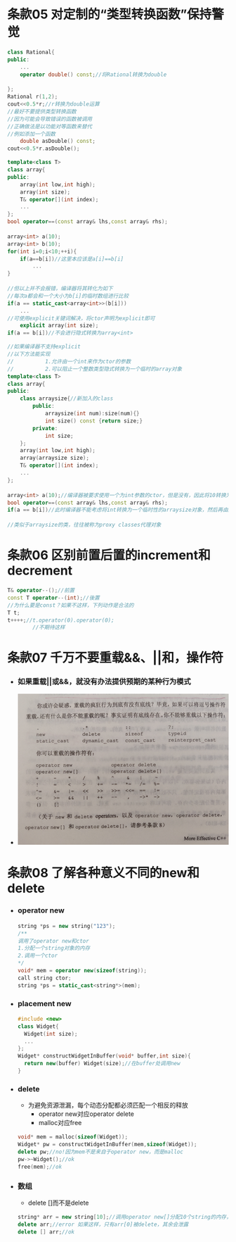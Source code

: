 # 条款05	对定制的“类型转换函数”保持警觉

```cpp
class Rational{
public:
	...
	operator double() const;//将Rational转换为double
	
};
Rational r(1,2);
cout<<0.5*r;//r转换为double运算
//最好不要提供类型转换函数
//因为可能会导致错误的函数被调用
//正确做法是以功能对等函数来替代
//例如添加一个函数
    double asDouble() const;
cout<<0.5*r.asDouble();
```



```cpp
template<class T>
class array{
public:
	array(int low,int high);
	array(int size);
	T& operator[](int index);
	...
};
bool operator==(const array& lhs,const array& rhs);

array<int> a(10);
array<int> b(10);
for(int i=0;i<10;++i){
    if(a==b[i])//这里本应该是a[i]==b[i]
		...
}
    
//但以上并不会报错，编译器将其转化为如下
//每次a都会和一个大小为b[i]的临时数组进行比较
if(a == static_cast<array<int>>(b[i]))
    ...
//可使用explicit关键词解决，将ctor声明为explicit即可
	explicit array(int size);
if(a == b[i])//不会进行隐式转换为array<int>
```

```cpp
//如果编译器不支持explicit
//以下方法能实现
//			1.允许由一个int来作为ctor的参数
//			2.可以阻止一个整数类型隐式转换为一个临时的array对象
template<class T>
class array{
public:
	class arraysize{//新加入的class
		public:
			arraysize(int num):size(num){}
			int size() const {return size;}
		private:
			int size;
	};
	array(int low,int high);
	array(arraysize size);
	T& operator[](int index);
	...
};

array<int> a(10);//编译器被要求使用一个为int参数的ctor，但是没有，因此将10转换为临时的				  //arrysize对象
bool operator==(const array& lhs,const array& rhs);
if(a == b[i])//此时编译器不能考虑将int转换为一个临时性的arraysize对象，然后再由这个临时对象产生一个array<int>对象，因为这会调用两个类型转换，是禁止的
    
//类似于arraysize的类，往往被称为proxy classes代理对象
```



# 条款06	区别前置后置的increment和decrement

```cpp
T& operator--();//前置
const T operator--(int);//後置
//为什么要是const？如果不这样，下列动作是合法的
T t;
t++++;//t.operator(0).operator(0);
		//不期待这样
```



# 条款07	千万不要重载&&、||和，操作符

- ### 如果重载||或&&，就没有办法提供预期的某种行为模式

- <img src="image/image-20220705113244503.png" alt="image-20220705113244503" style="zoom:80%;" />



# 条款08	了解各种意义不同的new和delete

- ### operator new

  ```cpp
  string *ps = new string("123");
  /**
  调用了operator new和ctor
  1.分配一个string对象的内存
  2.调用一个ctor
  */
  void* mem = operator new(sizeof(string));
  call string ctor;
  string *ps = static_cast<string*>(mem);
  ```

- ### placement new

  ```cpp
  #include <new>
  class Widget{
  	Widget(int size);
  	...
  };
  Widget* constructWidgetInBuffer(void* buffer,int size){
  	return new(buffer) Widget(size);//在buffer处调用new
  }
  ```

- ### delete

  - 为避免资源泄漏，每个动态分配都必须匹配一个相反的释放
    - operator new对应operator delete
    - malloc对应free

  ```cpp
  void* mem = malloc(sizeof(Widget));
  Widget* pw = constructWidgetInBuffer(mem,sizeof(Widget));
  delete pw;//no!因为mem不是来自于operator new，而是malloc
  pw->~Widget();//ok
  free(mem);//ok
  ```

- ### 数组

  - delete []而不是delete

  ```cpp
  string* arr = new string[10];//调用operator new[]分配10个string的内存，对每个内存调用默认ctor
  delete arr;//error 如果这样，只有arr[0]被delete，其余会泄露
  delete [] arr;//ok
  ```